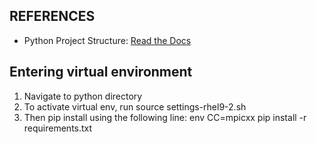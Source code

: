 ## REFERENCES
* Python Project Structure: [Read the Docs](https://python-guide-fil.readthedocs.io/en/latest/writing/structure.html)

## Entering virtual environment

1. Navigate to python directory
2. To activate virtual env, run source settings-rhel9-2.sh 
3. Then pip install using the following line: env CC=mpicxx pip install -r requirements.txt 

